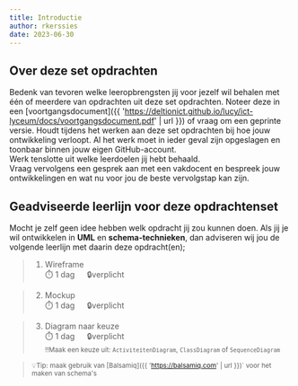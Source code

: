```yaml
---
title: Introductie
author: rkerssies
date: 2023-06-30
---
```


## Over deze set opdrachten
Bedenk van tevoren welke leeropbrengsten jij voor jezelf wil behalen met één of meerdere van opdrachten
uit deze set opdrachten. Noteer deze in een [voortgangsdocument]({{ 'https://deltionict.github.io/lucy/ict-lyceum/docs/voortgangsdocument.pdf' | url }})
of vraag om een geprinte versie. Houdt tijdens het werken aan deze set opdrachten bij hoe jouw ontwikkeling verloopt.
Al het werk moet in ieder geval zijn opgeslagen en toonbaar binnen jouw eigen GitHub-account.   
Werk tenslotte uit welke leerdoelen jij hebt behaald. <br>
Vraag vervolgens een gesprek aan met een vakdocent en bespreek jouw ontwikkelingen en wat nu voor jou de beste vervolgstap kan zijn.

## Geadviseerde leerlijn voor deze opdrachtenset
Mocht je zelf geen idee hebben welk opdracht jij zou kunnen doen.
Als jij je wil ontwikkelen in **UML** en **schema-technieken**, dan adviseren wij jou de
volgende leerlijn met daarin deze opdracht(en);
> 1.  Wireframe<br>
> ⏱️ 1 dag &emsp;  🔒verplicht<br>

> 2. Mockup<br>
> ⏱️ 1 dag &emsp; 🔒verplicht<br>

> 3. Diagram naar keuze<br>
> ⏱️ 1 dag &emsp; 🔒verplicht<br>
> <small>‼️Maak een keuze uit: `ActiviteitenDiagram`, `ClassDiagram` of `SequenceDiagram`</small>

> <small>💡Tip: maak gebruik van [Balsamiq]({{ 'https://balsamiq.com' | url }})` voor het maken van schema's </small>
